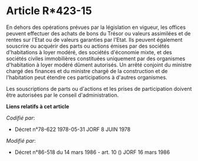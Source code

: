 # Article R*423-15

En dehors des opérations prévues par la législation en vigueur, les offices peuvent effectuer des achats de bons du Trésor ou
valeurs assimilées et de rentes sur l'Etat ou de valeurs garanties par l'Etat. Ils peuvent également souscrire ou acquérir
des parts ou actions émises par des sociétés d'habitations à loyer modéré, des sociétés d'économie mixte, et des sociétés
civiles immobilières constituées uniquement par des organismes d'habitation à loyer modéré dûment autorisés. Un arrêté
conjoint du ministre chargé des finances et du ministre chargé de la construction et de l'habitation peut étendre ces
participations à d'autres organismes.

Les souscriptions de parts ou d'actions et les prises de participation doivent être autorisées par le conseil
d'administration.

**Liens relatifs à cet article**

_Codifié par_:

  - Décret n°78-622 1978-05-31 JORF 8 JUIN 1978

_Modifié par_:

  - Décret n°86-518 du 14 mars 1986 - art. 10 () JORF 16 mars 1986
